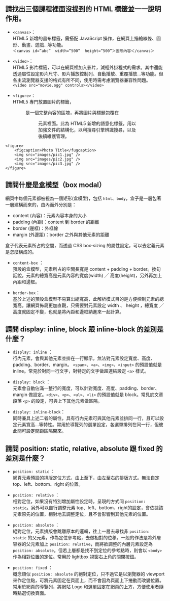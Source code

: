 ## 請找出三個課程裡面沒提到的 HTML 標籤並一一說明作用。
- `<canvas>`：  
HTML5 新增的畫布標籤，需搭配 JavaScript 操作，在網頁上描繪線條、圖形、動畫、遊戲…等功能。  
`＜canvas id=”abc”  width=”500”  height=”500”＞圖形內容＜/canvas＞`  

- `<video>`：  
HTML5 影片標籤，可以在網頁裡加入影片，減輕外掛程式的需求。其中還能透過屬性設定影片尺寸、影片播放控制列、自動播放、重覆播放…等功能。但各主流瀏覽器支援的格式有所不同，使用時需考慮瀏覽器兼容性問題。
`<video src="movie.ogg" controls></video>`  

- `<figure>`：  
HTML5 專門放置圖片的標籤， <figure> 是一個完整內容的區塊，再將圖片與標題包覆在 <figure> 元素裡面。此為 HTML5 新增的語意化標籤，用以加強文件的結構化，以利搜尋引擎辨識搜尋，以及後續維護管理。  
```
<figure>
    <figcaption>Photo Title</fugcaption>
    <img src="images/pic1.jpg" />
    <img src="images/pic2.jpg" />
    <img src="images/pic3.jpg" />
</figure>
```

## 請問什麼是盒模型（box modal）
網頁中每個元素都被視為一個矩形(盒模型)，包括 `html`、`body`，盒子是一層包著一層建構而來的，由內而外分別是：
- content (內容)：元素內容本身的大小
- padding (內距)：content 到 border 的距離
- border (邊框)：外框線
- margin (外邊距)：border 之外與其他元素的距離

盒子代表元素所占的空間，而透過 CSS box-sizing 的屬性設定，可以去定義元素是怎麼構成的。
- `content-box` ：  
預設的盒模型，元素所占的空間長寬是 content + padding + border。換句話說，元素的總寬高是元素內容的寬度(width) ╱ 高度(height)，另外再加上內距和邊框。  

- `border-box`：  
基於上述的預設盒模型不易算出總寬高，此解析模式目的是方便控制元素的總寬高。讓網頁佈局更加直觀，只需要對元素設定 width 、 height ，總寬度 ╱ 高度就固定不變，也就是將內距和邊框納進來一起計算。

## 請問 display: inline, block 跟 inline-block 的差別是什麼？
- `display: inline` ：  
行內元素，會與其他元素並排在一行顯示，無法對元素設定寬度、高度、padding、border、margin。 `<span>`、`<a>`、`<img>`、`<input>` 的預設值就是 inline。常見於對同一行文字，對特定的文字做超連結設定 `<a>` 樣式。  

- `display: block` ：  
元素會自動佔滿一整行的寬度，可以針對寬度、高度、padding、border、margin 做設定。`<div>`、`<p>`、`<ul>`、`<li>` 的預設值就是 block。常見於文章段落 `<p>` 的設定，可與上下其他元素做區隔。  

- `display: inline-block`：  
同時兼具上述二者的屬性，具有行內元素可與其他元素並排同一行，且可以設定元素寬高…等特性。常用於導覽列的選單設定，各選單排列在同一行，但彼此間可設定間距區隔開來。

## 請問 position: static, relative, absolute 跟 fixed 的差別是什麼？
- `position: static` ：  
網頁元素預設的排版定位方式，由上至下，由左至右的排版方式。無法自定 top、left、bottom、right 的位置。  

- `position: relative` ：  
相對定位，如果沒有特別增加屬性設定時，呈現的方式同 `position: static`。另外可以自行調整元素 top、left、bottom、right的設定，會依據該元素原先的位置，相對地去調整定位，且不會影響到其他元素的位置。  

- `position: absolute` ：  
絕對定位，元素排版會跳離原本的邏輯，往上一層去尋找非 `position: static` 的父元素，作為定位參考點，去做相對的位移。一般的作法是將外層容器的父元素加上 `position: relative`，而將欲調整的內層元素設定為`position: absolute`。但若上層都是找不到定位的參考點時，則會以 `<body>` 作為相對位置的定位。常用於 lightbox 視窗右上角的關閉按鈕。  

- `position: fixed` ：  
概念類似 `position: absolute` 的絕對定位，只不過它是以瀏覽器的 viewport 來作定位點，可將元素固定在頁面上，而不會因為頁面上下捲動而改變位置。常用於網頁的導覽列，將網站 Logo 和選單固定在網頁的上方，方便使用者隨時點選切換頁面。
